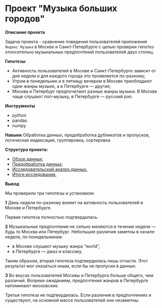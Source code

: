 # **Проект "Музыка больших городов"**
**Описание проекта**

Задача проекта - сравнение поведения пользователей приложения `Яндекс Музыка` в Москве и Санкт-Петербурге с целью проверки гипотез относительно музыкальных предпочтений пользователей двух столиц.

**Гипотезы**
* Активность пользователей в Москве и Санкт-Петербурге зависит от дня недели и для каждого города это проявляется по-разному; 
* Утром в понедельник и в пятницу вечером в Москве преобладают одни жанры музыки, а в Петербурге — другие;
* Москва и Петербург предпочитают разные жанры музыки. В Москве чаще слушают поп-музыку, в Петербурге — русский рэп.
  
**Инструменты**
* python
* pandas
* numpy

**Навыки**
Обработка данных, предобработка дубликатов и пропусков, логическая индексация, группировка, сортировка

**Структура проекта:**
- [Обзор данных;](#review)
- [Предобработка данных;](#preprocessing)
- [Исследовательский анализ данных.](#analysis)
- [Итоги исследования.](#results)

**Вывод**

Мы проверили три гипотезы и установили:

 **1** День недели по-разному влияет на активность пользователей в Москве и Петербурге.

   Первая гипотеза полностью подтвердилась.

 **2** Музыкальные предпочтения не сильно меняются в течение недели — будь то Москва или Петербург. Небольшие различия заметны в начале недели, по понедельникам:
* в Москве слушают музыку жанра “world”,
* в Петербурге — джаз и классику.

 Таким образом, вторая гипотеза подтвердилась лишь отчасти. Этот результат мог оказаться иным, если бы не пропуски в данных.

 **3** Во вкусах пользователей Москвы и Петербурга больше общего, чем различий. Вопреки ожиданиям, предпочтения жанров в Петербурге напоминают московские.

   Третья гипотеза не подтвердилась. Если различия в предпочтениях и существуют, на основной массе пользователей они незаметны.
